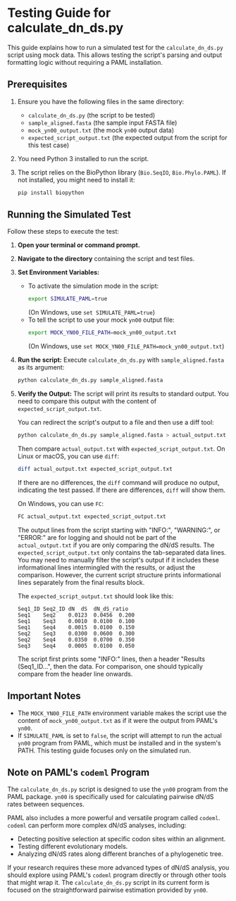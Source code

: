 # Testing Guide for calculate_dn_ds.py

This guide explains how to run a simulated test for the `calculate_dn_ds.py` script using mock data. This allows testing the script's parsing and output formatting logic without requiring a PAML installation.

## Prerequisites

1.  Ensure you have the following files in the same directory:
    *   `calculate_dn_ds.py` (the script to be tested)
    *   `sample_aligned.fasta` (the sample input FASTA file)
    *   `mock_yn00_output.txt` (the mock `yn00` output data)
    *   `expected_script_output.txt` (the expected output from the script for this test case)

2.  You need Python 3 installed to run the script.
3.  The script relies on the BioPython library (`Bio.SeqIO`, `Bio.Phylo.PAML`). If not installed, you might need to install it:
    ```bash
    pip install biopython
    ```

## Running the Simulated Test

Follow these steps to execute the test:

1.  **Open your terminal or command prompt.**

2.  **Navigate to the directory** containing the script and test files.

3.  **Set Environment Variables:**
    *   To activate the simulation mode in the script:
        ```bash
        export SIMULATE_PAML=true
        ```
        (On Windows, use `set SIMULATE_PAML=true`)
    *   To tell the script to use your mock `yn00` output file:
        ```bash
        export MOCK_YN00_FILE_PATH=mock_yn00_output.txt
        ```
        (On Windows, use `set MOCK_YN00_FILE_PATH=mock_yn00_output.txt`)

4.  **Run the script:**
    Execute `calculate_dn_ds.py` with `sample_aligned.fasta` as its argument:
    ```bash
    python calculate_dn_ds.py sample_aligned.fasta
    ```

5.  **Verify the Output:**
    The script will print its results to standard output. You need to compare this output with the content of `expected_script_output.txt`.

    You can redirect the script's output to a file and then use a diff tool:
    ```bash
    python calculate_dn_ds.py sample_aligned.fasta > actual_output.txt
    ```
    Then compare `actual_output.txt` with `expected_script_output.txt`. On Linux or macOS, you can use `diff`:
    ```bash
    diff actual_output.txt expected_script_output.txt
    ```
    If there are no differences, the `diff` command will produce no output, indicating the test passed. If there are differences, `diff` will show them.

    On Windows, you can use `FC`:
    ```bash
    FC actual_output.txt expected_script_output.txt
    ```

    The output lines from the script starting with "INFO:", "WARNING:", or "ERROR:" are for logging and should not be part of the `actual_output.txt` if you are only comparing the dN/dS results. The `expected_script_output.txt` only contains the tab-separated data lines. You may need to manually filter the script's output if it includes these informational lines intermingled with the results, or adjust the comparison. However, the current script structure prints informational lines separately from the final results block.

    The `expected_script_output.txt` should look like this:
    ```
    Seq1_ID	Seq2_ID	dN	dS	dN_dS_ratio
    Seq1	Seq2	0.0123	0.0456	0.200
    Seq1	Seq3	0.0010	0.0100	0.100
    Seq1	Seq4	0.0015	0.0100	0.150
    Seq2	Seq3	0.0300	0.0600	0.300
    Seq2	Seq4	0.0350	0.0700	0.350
    Seq3	Seq4	0.0005	0.0100	0.050
    ```
    The script first prints some "INFO:" lines, then a header "Results (Seq1_ID...", then the data. For comparison, one should typically compare from the header line onwards.

## Important Notes
*   The `MOCK_YN00_FILE_PATH` environment variable makes the script use the content of `mock_yn00_output.txt` as if it were the output from PAML's `yn00`.
*   If `SIMULATE_PAML` is set to `false`, the script will attempt to run the actual `yn00` program from PAML, which must be installed and in the system's PATH. This testing guide focuses only on the simulated run.

## Note on PAML's `codeml` Program

The `calculate_dn_ds.py` script is designed to use the `yn00` program from the PAML package. `yn00` is specifically used for calculating pairwise dN/dS rates between sequences.

PAML also includes a more powerful and versatile program called `codeml`. `codeml` can perform more complex dN/dS analyses, including:
*   Detecting positive selection at specific codon sites within an alignment.
*   Testing different evolutionary models.
*   Analyzing dN/dS rates along different branches of a phylogenetic tree.

If your research requires these more advanced types of dN/dS analysis, you should explore using PAML's `codeml` program directly or through other tools that might wrap it. The `calculate_dn_ds.py` script in its current form is focused on the straightforward pairwise estimation provided by `yn00`.
